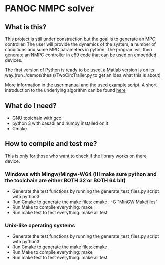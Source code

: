 # PANOC NMPC solver
## What is this?
This project is still under construction but the goal is to generate an MPC controller. The user will provide the dynamics of the system, a number of conditions and some MPC parameters in python. The program will then generate an NMPC controller in c89 code that can be used on embedded devices.

The first version of Python is ready to be used, a Matlab version is on its way.(run ./demos/thesis/TwoCircTrailer.py to get an idea what this is about)

More information in the  [user manual](toturial.pdf) and the used [example script](toturial_nmpc_codegen.py). A short introduction to the underlying algorithm can be found [here](PANOC.pdf)

## What do I need?
- GNU toolchain with gcc
- python 3 with casadi and numpy installed on it
- Cmake

## How to compile and test me?
This is only for those who want to check if the library works on there device. 
### Windows with Mingw/Mingw-W64 (!!! make sure python and the toolchain are either BOTH 32 or BOTH 64 bit)
- Generate the test functions by running the generate_test_files.py script with python3
- Run Cmake to generate the make files: cmake . -G "MinGW Makefiles"
- Run Make to compile everything: make
- Run make test to test everything: make all test

### Unix-like operating systems
- Generate the test functions by running the generate_test_files.py script with python3
- Run Cmake to generate the make files: cmake .
- Run Make to compile everything: make
- Run make test to test everything: make all test